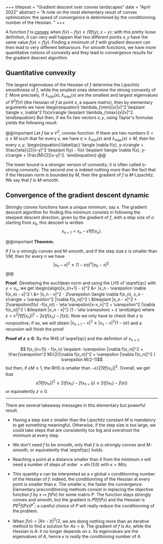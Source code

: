 +++
titlepost = "Gradient descent over convex landscapes"
date = "April 2022"
abstract = "A note on the most elementary result of convex optimization: the speed of convergence is determined by the conditionning number of the Hessian. "
+++

A function $f$ is [convex](https://en.wikipedia.org/wiki/Convex_function) when $f(x) - f(y) \geqslant \langle \nabla f(y), x-y\rangle$; with this pretty loose definition, it can very well happen that two different points $x,y$ have the same value $f(x) = f(y)$. Finding a minimum of $f$ with gradient descent can then lead to very different behaviours. For smooth functions, we have more quantitative notions of convexity and they lead to convergence results for the gradient descent algorithm. 

## Quantitative convexity

The largest eigenvalues of the Hessian of $f$ determine the Lipschitz smoothness of $f$, while the smallest ones determine the strong convexity of $f$. More precisely, if $\lambda_{\min}(x), \lambda_{\max}(x)$ are the smallest and largest eigenvalues of $\nabla^2 f(x)$ (the Hessian of $f$ at point $x$, a square matrix), then by elementary arguments we have 
\begin{equation}
\lambda_{\min}(x)|v|^2 \leqslant \langle v, \nabla^2 f(x)v\rangle \leqslant \lambda_{\max}(x)|v|^2.
\end{equation}
But then, if we fix two vectors $x,y$, using Taylor's formulas yields the following result.

@@important
Let $f$ be a $\mathscr{C}^2$, convex function. If there are two numbers $0< \eta \leqslant M$ such that for every $x$, we have $\eta \leqslant \lambda_{\min}(x)$ and $\lambda_{\max}(x)\leqslant M$, then for every $x,y$, 
\begin{equation}\label{qc}
\langle \nabla f(x), y-x\rangle + \frac{\eta}{2}|x-y|^2  \leqslant f(y) - f(x) \leqslant \langle \nabla f(x), y-x\rangle + \frac{M}{2}|x-y|^2.
\end{equation}
@@

The lower bound is a stronger version of convexity; it is often called *$\eta$-strong convexity*. The second one is indeed nothing more than the fact that if the Hessian norm is bounded by $M$, then the gradient of $f$ is $M$-Lipschitz. We say that $f$ is $M$-smooth. 

## Convergence of the gradient descent dynamic

Strongly convex functions have a unique minimum, say $x$. The gradient descent algorithm for finding this minimum consists in following the steepest descent direction, given by the gradient of $f$, with a step size of $\varepsilon$: starting from $x_0$, this descent is written
$$ x_{n+1} = x_n - \varepsilon \nabla f(x_n).$$

@@important
**Theorem.**

If $f$ is $\eta$-strongly convex and $M$-smooth, and if the step size $\varepsilon$ is smaller than $1/M$, then for every $n$ we have
$$ |x_n - x|^2 \leqslant (1 - \varepsilon \eta)^n |x_0 - x|^2.$$
@@

**Proof**. Developing the euclidean norm and using the LHS of \eqref{qc} with $y = x_n$, we get
\begin{align}|x_{n+1} - x|^2 &= |x_n - \varepsilon \nabla f(x_n) - x|^2 \\ &= |x_n - x|^2 - 2\varepsilon \langle \nabla f(x_n), x_n - x\rangle  + \varepsilon^2 |\nabla f(x_n)|^2 \\
&\leqslant |x_n - x|^2 + 2\varepsilon(f(x) -f(x_n))  - \eta \varepsilon|x-x_n|^2 + \varepsilon^2 |\nabla f(x_n)|^2 \\
&\leqslant |x_n - x|^2 (1 - \eta \varepsilon) + z
\end{align}
where $z = \varepsilon^2|\nabla f(x_n)|^2 - 2\varepsilon(f(x_n) - f(x))$. Now we only have to check that $z$ is nonpositive; if so, we will obtain $|x_{n+1} - x|^2 \leqslant |x_n -x|^2 (1 - \eta \varepsilon)$ and a recursion will finish the proof. 

**Proof of $z\leqslant 0$**. By the RHS of \eqref{qc} and the definition of $x_{n+1}$,  

$$ f(x_{n+1}) - f(x_n) \leqslant  -\varepsilon |\nabla f(x_n)|^2 + \frac{\varepsilon^2 M}{2}|\nabla f(x_n)|^2 = \varepsilon |\nabla f(x_n)|^2 ( \varepsilon M/2-1)$$
but then, if $\varepsilon M \leqslant 1$, the RHS is smaller than $-\varepsilon/2 |\nabla f(x_n)|^2$. Overall, we get that
$$ \varepsilon |\nabla f(x_n)|^2 \leqslant 2(f(x_n) - f(x_{n+1})) \leqslant 2(f(x_n) - f(x)) $$
or equivalently $z\leqslant 0$. 

---

There are several takeaway messages in this elementary but powerful result. 

- Having a step size $\varepsilon$ smaller than the Lipschitz constant $M$ is mandatory to get something meaningful. Otherwise, if the step size is too large, we could take steps that are consistently too big and overshoot the minimum at every step.

- We don't need $f$ to be smooth, only that $f$ is $\eta$-strongly convex and $M$-smooth, or equivalently that \eqref{qc} holds. 

- Reaching a point at a distance smaller than $\delta$ from the minimum $x$ will need a number of steps of order $\approx  \kappa \ln(1/\delta)$ with $\kappa = M/\eta$. 

- This quantity $\kappa$ can be interpreted as a « global » conditionning number of the Hessian of $f$: indeed, the conditionning of the Hessian at every point is smaller than $\kappa$. The smaller $\kappa$, the faster the convergence. Elementary preconditioning methods consist in replacing the objective function $f$ by $x\mapsto f(P x)$ for some matrix $P$. The function stays strongly convex and smooth, but the gradient is $P\nabla f(Px)$ and the Hessian is $P\nabla^2 f(Px)P^*$; a careful choice of $P$ will really reduce the conditionning of the problem.  

- When $f(x) = |Ax - b|^2 / 2$, we are doing nothing more than an iterative method to find a solution for $Ax = b$. The gradient of $f$ is $Ax$, while the Hessian is $A$: it no longer depends on $x$. Its eigenvalues are the eigenvalues of $A$, hence $\kappa$ is *really* the conditioning number of $A$. 




